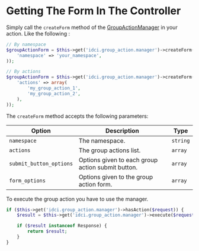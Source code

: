 # Getting The Form In The Controller

Simply call the `createForm` method of the [GroupActionManager](../../Manager/GroupActionManager.php) in your action. Like the following :

```php
// By namespace
$groupActionForm = $this->get('idci.group_action.manager')->createForm(array(
    'namespace' => 'your_namespace',
));

// By actions
$groupActionForm = $this->get('idci.group_action.manager')->createForm(array(
    'actions' => array(
        'my_group_action_1',
        'my_group_action_2',
    ),
));
```

The `createForm` method accepts the following parameters:


| Option | Description | Type |
| ------ | ----------- | ---- |
| `namespace` | The namespace. | `string` |
| `actions` | The group actions list. | `array` |
| `submit_button_options` | Options given to each group action submit button. | `array` |
| `form_options` | Options given to the group action form. | `array` |

To execute the group action you have to use the manager.

```php
if ($this->get('idci.group_action.manager')->hasAction($request)) {
    $result = $this->get('idci.group_action.manager')->execute($request, $groupActionForm, $elements);

    if ($result instanceof Response) {
        return $result;
    }
}
```
